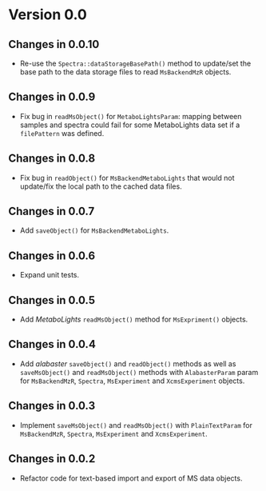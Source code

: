 # Version 0.0

## Changes in 0.0.10

- Re-use the `Spectra::dataStorageBasePath()` method to update/set the base path
  to the data storage files to read `MsBackendMzR` objects.

## Changes in 0.0.9

- Fix bug in `readMsObject()` for `MetaboLightsParam`: mapping between samples
  and spectra could fail for some MetaboLights data set if a `filePattern`
  was defined.

## Changes in 0.0.8

- Fix bug in `readObject()` for `MsBackendMetaboLights` that would not
  update/fix the local path to the cached data files.

## Changes in 0.0.7

- Add `saveObject()` for `MsBackendMetaboLights`.

## Changes in 0.0.6

- Expand unit tests.

## Changes in 0.0.5

- Add *MetaboLights* `readMsObject()` method for `MsExpriment()` objects.

## Changes in 0.0.4

- Add *alabaster* `saveObject()` and `readObject()` methods as well as
  `saveMsObject()` and `readMsObject()` methods with `AlabasterParam` param for
  `MsBackendMzR`, `Spectra`, `MsExperiment` and `XcmsExperiment` objects.

## Changes in 0.0.3

- Implement `saveMsObject()` and `readMsObject()` with `PlainTextParam` for
  `MsBackendMzR`, `Spectra`, `MsExperiment` and `XcmsExperiment`.

## Changes in 0.0.2

- Refactor code for text-based import and export of MS data objects.

